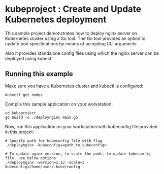 # kubeproject : Create and Update Kubernetes deployment
This sample project demonstrates how to deploy nginx server on Kubernetes cluster using a Go tool. 
The Go tool provides an option to update pod specifications by means of accepting CLI arguments

Also it provides standalone config files using which the nginx server can be deployed using kubectl


## Running this example
Make sure you have a Kubernetes cluster and kubectl is configured:

```
kubectl get nodes
```

Compile this sample application on your workstation:

```
cd kubeproject
go build -o ./deploynginx main.go
```

Now, run this application on your workstation with kubeconfig file provided in this project:

```
# Specify path for kubeconfig file with flag
./deploynginx -kubeconfig=<path_to_kubeconfig>

# To update nginx version, to scale the pods, to update kubeconfig file, use below options
./deploynginx -version=1.13 -scale=3 -kubeconfig=/home/user/.kube/config
```
